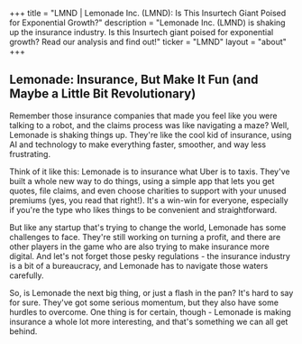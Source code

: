 +++
title = "LMND |  Lemonade Inc. (LMND): Is This Insurtech Giant Poised for Exponential Growth?"
description = "Lemonade Inc. (LMND) is shaking up the insurance industry. Is this Insurtech giant poised for exponential growth? Read our analysis and find out!"
ticker = "LMND"
layout = "about"
+++

        


## Lemonade:  Insurance, But Make It Fun (and Maybe a Little Bit Revolutionary)

Remember those insurance companies that made you feel like you were talking to a robot, and the claims process was like navigating a maze? Well, Lemonade is shaking things up. They're like the cool kid of insurance, using AI and technology to make everything faster, smoother, and way less frustrating. 

Think of it like this: Lemonade is to insurance what Uber is to taxis.  They've built a whole new way to do things, using a simple app that lets you get quotes, file claims, and even choose charities to support with your unused premiums (yes, you read that right!). It's a win-win for everyone, especially if you're the type who likes things to be convenient and straightforward.

But like any startup that's trying to change the world, Lemonade has some challenges to face.  They're still working on turning a profit, and there are other players in the game who are also trying to make insurance more digital.  And let's not forget those pesky regulations - the insurance industry is a bit of a bureaucracy, and Lemonade has to navigate those waters carefully.

So, is Lemonade the next big thing, or just a flash in the pan? It's hard to say for sure. They've got some serious momentum, but they also have some hurdles to overcome.  One thing is for certain, though - Lemonade is making insurance a whole lot more interesting, and that's something we can all get behind. 

        